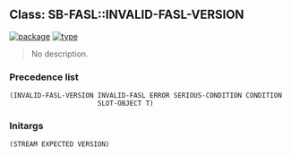 ## Class: SB-FASL::INVALID-FASL-VERSION
[![package](https://img.shields.io/badge/Package-SB--FASL-5f9ea0.svg?style=social&colorA=999999)](../) [![type](https://img.shields.io/badge/Type-Class-5f9ea0.svg?style=social&colorA=999999)](../#class) 

> No description.

### Precedence list
```
(INVALID-FASL-VERSION INVALID-FASL ERROR SERIOUS-CONDITION CONDITION
                      SLOT-OBJECT T)
```
### Initargs
```
(STREAM EXPECTED VERSION)
```
